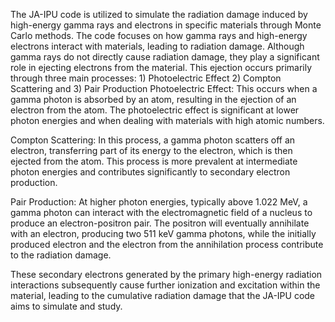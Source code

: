 The JA-IPU code is utilized to simulate the radiation damage induced by high-energy gamma rays and electrons in specific materials through Monte Carlo methods.
The code focuses on how gamma rays and high-energy electrons interact with materials, leading to radiation damage. 
Although gamma rays do not directly cause radiation damage, they play a significant role in ejecting electrons from the material. 
This ejection occurs primarily through three main processes: 1) Photoelectric Effect 2) Compton Scattering and 3) Pair Production
Photoelectric Effect: This occurs when a gamma photon is absorbed by an atom, resulting in the ejection of an electron from the atom. 
The photoelectric effect is significant at lower photon energies and when dealing with materials with high atomic numbers.

Compton Scattering: In this process, a gamma photon scatters off an electron, transferring part of its energy to the electron, 
which is then ejected from the atom. This process is more prevalent at intermediate photon energies and contributes significantly to secondary electron production.

Pair Production: At higher photon energies, typically above 1.022 MeV, a gamma photon can interact with the electromagnetic field of a nucleus 
to produce an electron-positron pair. The positron will eventually annihilate with an electron, producing two 511 keV gamma photons, while the initially 
produced electron and the electron from the annihilation process contribute to the radiation damage.

These secondary electrons generated by the primary high-energy radiation interactions subsequently cause further ionization and excitation 
within the material, leading to the cumulative radiation damage that the JA-IPU code aims to simulate and study.

